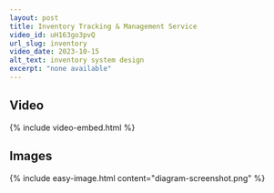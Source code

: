 ```yaml
---
layout: post
title: Inventory Tracking & Management Service
video_id: uH163go3pvQ
url_slug: inventory
video_date: 2023-10-15
alt_text: inventory system design
excerpt: "none available"
---
```



## Video

{% include video-embed.html %}


## Images

{% include easy-image.html content="diagram-screenshot.png" %}

